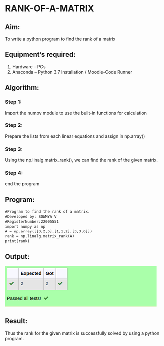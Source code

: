 # RANK-OF-A-MATRIX
## Aim:
To write a python program to find the rank of a matrix
## Equipment’s required:
1. 	Hardware – PCs
2. 	Anaconda – Python 3.7 Installation / Moodle-Code Runner
## Algorithm:
### Step 1:  
Import the numpy module to use the built-in functions for calculation
### Step 2:  
Prepare the lists from each linear equations and assign in np.array()
### Step 3:  
Using the np.linalg.matrix_rank(), we can find the rank of the given matrix.
### Step 4:  
end the program
## Program:
```
#Program to find the rank of a matrix.
#Developed by: SOWMYA V
#RegisterNumber:22005551
import numpy as np
A = np.array([[3,2,5],[1,1,2],[3,3,6]])
rank = np.linalg.matrix_rank(A)
print(rank)
```
## Output:
!['output'](/output.png)
## Result:
Thus the rank for the given matrix is successfully solved by  using a python program.

